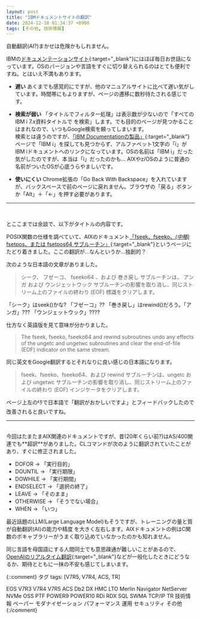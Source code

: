 ```yaml
---
layout: post
title: "IBMドキュメントサイトの翻訳"
date: 2024-12-18 01:34:37 +0900
tags: [その他, 技術情報]
---
```

自動翻訳(AI?)まかせは危険かもしれません。

IBMの[ドキュメンテーションサイト](https://www.ibm.com/docs/ja){:target="_blank"}にはほぼ毎日お世話になっています。OSのバージョンや言語をすぐに切り替えられるのはとても便利ですね。とはいえ不満もあります。

* **遅い**
あくまでも感覚的にですが、他のマニュアルサイトに比べて遅い気がしています。時間帯にもよりますが、ページの遷移に数秒待たされる感じです。

* **検索が弱い**
「タイトルでフィルター処理」は表示数が少ないので「すべてのIBM i 7.x資料タイトルで を検索」します。でも目的のページが見つかることはまれなので、いつもGoogle検索を頼ってしまいます。<BR>
検索とは違うのですが、[「IBM Documentationの製品」](https://www.ibm.com/docs/ja/products){:target="_blank"}ページで「IBM i」を探しても見つからず、アルファベット1文字の「i」がIBM iドキュメントへのリンクになっています。OSの名前は「IBM i」だった気がしたのですが、本当は「i」だったのかも... AIXやz/OSのように普通の名前がついたOSが心底うらやましいです。

* **使いにくい**
Chrome拡張の「Go Back With Backspace」を入れていますが、バックスペースで前のページに戻れません。ブラウザの「戻る」ボタンか「Alt」＋「←」を押す必要があります。

<hr>
<br>

とここまでは余談で、以下がタイトルの内容です。
<P>

POSIX関数の仕様を調べていて、AIXのドキュメント[「fseek、fseeko、*(中略)* fsetpos、または fsetpos64 サブルーチン」](){:target="_blank"}というページにたどり着きました。ここの翻訳が…なんというか…独創的？

<P>
次のような日本語の文章がありました。

> シーク、 フゼーコ、 fseeko64 、および 巻き戻し サブルーチンは、 アンガ および ウンジェットウック サブルーチンの影響を取り消し、同じストリーム上のファイルの終わり (EOF) 標識をクリアします。

「シーク」はseek()かな? 「フゼーコ」?? 「巻き戻し」はrewind()だろう。「アンガ」??? 「ウンジェットウック」????

仕方なく英語版を見て意味が分かりました。

> The fseek, fseeko, fseeko64 and rewind subroutines undo any effects of the ungetc and ungetwc subroutines and clear the end-of-file (EOF) indicator on the same stream.

同じ英文をGoogle翻訳するとそれなりに良い感じの日本語になります。

> fseek、fseeko、fseeko64、および rewind サブルーチンは、ungetc および ungetwc サブルーチンの影響を取り消し、同じストリーム上のファイルの終わり (EOF) インジケータをクリアします。

ページ上左の👎で日本語で「翻訳がおかしいですよ」とフィードバックしたので改善されると良いですね。

<hr>
<br>
今回はたまたまAIX関連のドキュメントですが、昔(20年くらい前?)はAS/400関連でも**超訳**がありました。CLコマンドが次のように翻訳されていたことがあり、すぐに修正されました。

- DOFOR → 「実行目的」
- DOUNTIL → 「実行期限」
- DOWHILE → 「実行期間」
- ENDSELECT → 「選択の終了」
- LEAVE → 「そのまま」
- OTHERWISE → 「そうでない場合」
- WHEN → 「いつ」

最近話題のLLM(Large Language Model)もそうですが、トレーニングの量と質が自動翻訳(AI)の能力や精度
を大きく左右します。AIXドキュメントの例はC関数のボキャブラリーがうまく取り込めていなかったのかも知れません。

同じ言語を母国語にする人間同士でも意思疎通が難しいことがあるので、[OpenAIのリアルタイム翻訳](https://openai.com/index/introducing-the-realtime-api/){:target="_blank"}などが一般化したときにどうなるか、期待とともに一抹の不安も感じてしまいます。


{::comment}
タグ
tags: [V7R5, V7R4, ACS, TR]

EOS
V7R3
V7R4
V7R5
ACS
Db2
DX
HMC
LTO
Merlin
Navigator
NetServer
NVMe
OSS
PTF
POWER9
POWER10
RDi
RDX
SQL
SWMA
TCP/IP
TR
技術情報
ペーパー
モダナイゼーション
パフォーマンス
運用
セキュリティ
その他
{:/comment}
